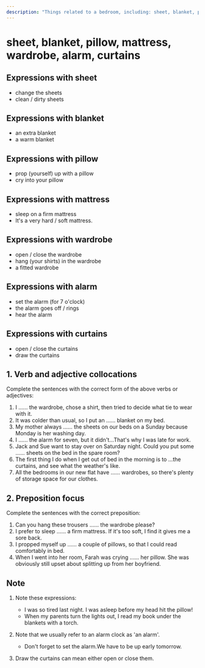 ```yaml
---
description: "Things related to a bedroom, including: sheet, blanket, pillow, mattress, wardrobe, alarm, curtains."
---
```


# sheet, blanket, pillow, mattress, wardrobe, alarm, curtains

## Expressions with sheet

- change the sheets
- clean / dirty sheets

## Expressions with blanket

- an extra blanket
- a warm blanket

## Expressions with pillow

- prop (yourself) up with a pillow
- cry into your pillow

## Expressions with mattress

- sleep on a firm mattress
- It's a very hard / soft mattress.

## Expressions with wardrobe

- open / close the wardrobe
- hang (your shirts) in the wardrobe
- a fitted wardrobe

## Expressions with alarm

- set the alarm (for 7 o'clock)
- the alarm goes off / rings
- hear the alarm

## Expressions with curtains

- open / close the curtains
- draw the curtains

## 1. Verb and adjective collocations

Complete the sentences with the correct form of the above verbs or adjectives:

1. I ...... the wardrobe, chose a shirt, then tried to decide what tie to wear with it.
2. It was colder than usual, so I put an ...... blanket on my bed.
3. My mother always ...... the sheets on our beds on a Sunday because Monday is her washing day.
4. I ...... the alarm for seven, but it didn't...That's why I was late for work.
5. Jack and Sue want to stay over on Saturday night. Could you put some ...... sheets on the bed in the spare room?
6. The first thing I do when I get out of bed in the morning is to ...the curtains, and see what the weather's like.
7. All the bedrooms in our new flat have ...... wardrobes, so there's plenty of storage space for our clothes.

## 2. Preposition focus

Complete the sentences with the correct preposition:

1. Can you hang these trousers ...... the wardrobe please?
2. I prefer to sleep ...... a firm mattress. If it's too soft, I find it gives me a sore back.
3. I propped myself up ...... a couple of pillows, so that I could read comfortably in bed.
4. When I went into her room, Farah was crying ...... her pillow. She was obviously still upset about splitting up from her boyfriend.

## Note

1. Note these expressions:

   - I was so tired last night. I was asleep before my head hit the pillow!
   - When my parents turn the lights out, I read my book under the blankets with a torch.

2. Note that we usually refer to an alarm clock as 'an alarm'.

   - Don't forget to set the alarm.We have to be up early tomorrow.

3. Draw the curtains can mean either open or close them.
